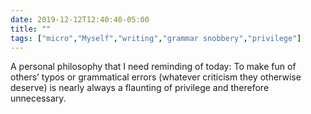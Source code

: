 ```yaml
---
date: 2019-12-12T12:40:40-05:00
title: ""
tags: ["micro","Myself","writing","grammar snobbery","privilege"]
---
```

A personal philosophy that I need reminding of today: To make fun of others’ typos or grammatical errors (whatever criticism they otherwise deserve) is nearly always a flaunting of privilege and therefore unnecessary.
